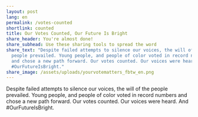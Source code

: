 ```yaml
---
layout: post
lang: en
permalink: /votes-counted
shortlink: counted
title: Our Votes Counted, Our Future Is Bright
share_header: You're almost done!
share_subhead: Use these sharing tools to spread the word
share_text: "Despite failed attempts to silence our voices, the will of the
  people prevailed. Young people, and people of color voted in record numbers
  and chose a new path forward. Our votes counted. Our voices were heard. And
  #OurFutureIsBright."
share_image: /assets/uploads/yourvotematters_fbtw_en.png
---
```

Despite failed attempts to silence our voices, the will of the people prevailed. Young people, and people of color voted in record numbers and chose a new path forward. Our votes counted. Our voices were heard. And #OurFutureIsBright.